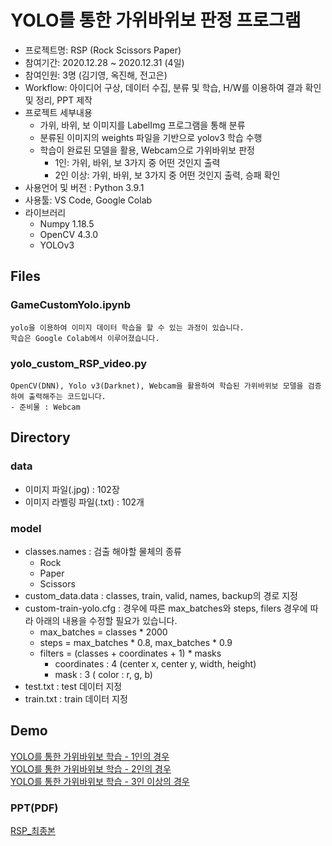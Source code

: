 # YOLO를 통한 가위바위보 판정 프로그램
- 프로젝트명: RSP (Rock Scissors Paper)
- 참여기간: 2020.12.28 ~ 2020.12.31 (4일)
- 참여인원: 3명 (김기영, 옥진해, 전고은)
- Workflow: 아이디어 구상, 데이터 수집, 분류 및 학습, H/W를 이용하여 결과 확인 및 정리, PPT 제작
- 프로젝트 세부내용
    - 가위, 바위, 보 이미지를 LabelImg 프로그램을 통해 분류
    - 분류된 이미지의 weights 파일을 기반으로 yolov3 학습 수행
    - 학습이 완료된 모델을 활용, Webcam으로 가위바위보 판정
        - 1인: 가위, 바위, 보 3가지 중 어떤 것인지 출력
        - 2인 이상: 가위, 바위, 보 3가지 중 어떤 것인지 출력, 승패 확인
- 사용언어 및 버전 : Python 3.9.1
- 사용툴: VS Code, Google Colab
- 라이브러리
    - Numpy 1.18.5
    - OpenCV 4.3.0
    - YOLOv3

## Files
### GameCustomYolo.ipynb
    yolo을 이용하여 이미지 데이터 학습을 할 수 있는 과정이 있습니다.
    학습은 Google Colab에서 이루어졌습니다.

### yolo_custom_RSP_video.py
    OpenCV(DNN), Yolo v3(Darknet), Webcam을 활용하여 학습된 가위바위보 모델을 검증하여 출력해주는 코드입니다.
    - 준비물 : Webcam

## Directory
### data
- 이미지 파일(.jpg) : 102장
- 이미지 라벨링 파일(.txt) : 102개

### model
- classes.names : 검출 해야할 물체의 종류
    - Rock
    - Paper
    - Scissors
- custom_data.data : classes, train, valid, names, backup의 경로 지정
- custom-train-yolo.cfg : 경우에 따른 max_batches와 steps, filers
    경우에 따라 아래의 내용을 수정할 필요가 있습니다.
    - max_batches = classes * 2000
    - steps = max_batches * 0.8, max_batches * 0.9
    - filters = (classes + coordinates + 1) * masks
        * coordinates : 4 (center x, center y, width, height)
        * mask : 3 ( color : r, g, b)
- test.txt : test 데이터 지정
- train.txt : train 데이터 지정

## Demo
[YOLO를 통한 가위바위보 학습 - 1인의 경우](https://youtu.be/Efdvvv-RvF0)  
[YOLO를 통한 가위바위보 학습 - 2인의 경우](https://youtu.be/x7iqZd_DmKQ)  
[YOLO를 통한 가위바위보 학습 - 3인 이상의 경우](https://youtu.be/87-4rrAkaCc)  

### PPT(PDF)   
[RSP_최종본](https://github.com/monkey21254/Project/files/5967449/RSP_summary.PDF)
